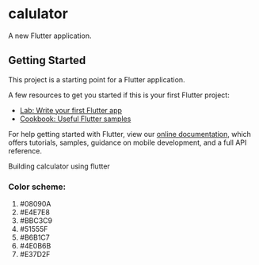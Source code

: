 # calulator

A new Flutter application.

## Getting Started

This project is a starting point for a Flutter application.

A few resources to get you started if this is your first Flutter project:

- [Lab: Write your first Flutter app](https://flutter.dev/docs/get-started/codelab)
- [Cookbook: Useful Flutter samples](https://flutter.dev/docs/cookbook)

For help getting started with Flutter, view our
[online documentation](https://flutter.dev/docs), which offers tutorials,
samples, guidance on mobile development, and a full API reference.

Building calculator using flutter

### Color scheme:
1. #08090A
2. #E4E7E8
3. #BBC3C9
4. #51555F
5. #B6B1C7
6. #4E0B6B
7. #E37D2F
